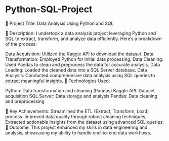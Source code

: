 # Python-SQL-Project
🔹 Project Title: Data Analysis Using Python and SQL

🔹 Description:
I undertook a data analysis project leveraging Python and SQL to extract, transform, and analyze data efficiently. Here’s a breakdown of the process:

Data Acquisition: Utilized the Kaggle API to download the dataset.
Data Transformation: Employed Python for initial data processing.
Data Cleaning: Used Pandas to clean and preprocess the data for accurate analysis.
Data Loading: Loaded the cleaned data into a SQL Server database.
Data Analysis: Conducted comprehensive data analysis using SQL queries to extract meaningful insights.
🔹 Technologies Used:

Python: Data transformation and cleaning (Pandas)
Kaggle API: Dataset acquisition
SQL Server: Data storage and analysis
Pandas: Data cleaning and preprocessing

🔹 Key Achievements:
Streamlined the ETL (Extract, Transform, Load) process.
Improved data quality through robust cleaning techniques.
Extracted actionable insights from the dataset using advanced SQL queries.
🔹 Outcome:
This project enhanced my skills in data engineering and analysis, showcasing my ability to handle end-to-end data workflows.


